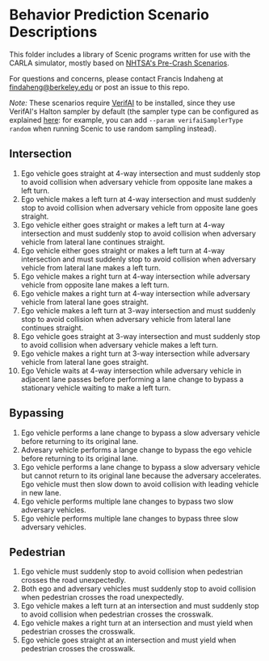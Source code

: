 # Behavior Prediction Scenario Descriptions

This folder includes a library of Scenic programs written for use with the CARLA simulator, mostly based on [NHTSA's Pre-Crash Scenarios](https://rosap.ntl.bts.gov/view/dot/41932/dot_41932_DS1.pdf).

For questions and concerns, please contact Francis Indaheng at <findaheng@berkeley.edu> or post an issue to this repo.

*Note:* These scenarios require [VerifAI](https://verifai.readthedocs.io/) to be installed, since they use VerifAI's Halton sampler by default (the sampler type can be configured as explained [here](https://docs.scenic-lang.org/en/latest/modules/scenic.core.external_params.html): for example, you can add `--param verifaiSamplerType random` when running Scenic to use random sampling instead).


## Intersection

1.  Ego vehicle goes straight at 4-way intersection and must suddenly stop to avoid collision when adversary vehicle from opposite lane makes a left turn.
2.  Ego vehicle makes a left turn at 4-way intersection and must suddenly stop to avoid collision when adversary vehicle from opposite lane goes straight.
3.  Ego vehicle either goes straight or makes a left turn at 4-way intersection and must suddenly stop to avoid collision when adversary vehicle from lateral lane continues straight.
4.  Ego vehicle either goes straight or makes a left turn at 4-way intersection and must suddenly stop to avoid collision when adversary vehicle from lateral lane makes a left turn.
5.  Ego vehicle makes a right turn at 4-way intersection while adversary vehicle from opposite lane makes a left turn.
6.  Ego vehicle makes a right turn at 4-way intersection while adversary vehicle from lateral lane goes straight.
7.  Ego vehicle makes a left turn at 3-way intersection and must suddenly stop to avoid collision when adversary vehicle from lateral lane continues straight.
8.  Ego vehicle goes straight at 3-way intersection and must suddenly stop to avoid collision when adversary vehicle makes a left turn.
9.  Ego vehicle makes a right turn at 3-way intersection while adversary vehicle from lateral lane goes straight.
10. Ego Vehicle waits at 4-way intersection while adversary vehicle in adjacent lane passes before performing a lane change to bypass a stationary vehicle waiting to make a left turn.

## Bypassing

1.  Ego vehicle performs a lane change to bypass a slow adversary vehicle before returning to its original lane.
2.  Advesary vehicle performs a lange change to bypass the ego vehicle before returning to its original lane.
3.  Ego vehicle performs a lane change to bypass a slow adversary vehicle but cannot return to its original lane because the adversary accelerates. Ego vehicle must then slow down to avoid collision with leading vehicle in new lane.
4.  Ego vehicle performs multiple lane changes to bypass two slow adversary vehicles.
5.  Ego vehicle performs multiple lane changes to bypass three slow adversary vehicles.

## Pedestrian

1.  Ego vehicle must suddenly stop to avoid collision when pedestrian crosses the road unexpectedly.
2.  Both ego and adversary vehicles must suddenly stop to avoid collision when pedestrian crosses the road unexpectedly.
3.  Ego vehicle makes a left turn at an intersection and must suddenly stop to avoid collision when pedestrian crosses the crosswalk.
4.  Ego vehicle makes a right turn at an intersection and must yield when pedestrian crosses the crosswalk.
5.  Ego vehicle goes straight at an intersection and must yield when pedestrian crosses the crosswalk.
